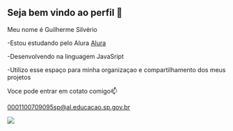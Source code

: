 ## Seja bem vindo ao perfil 👋

Meu nome é Guilherme Silvério

-Estou estudando pelo Alura [Alura](https://www.alura.com.br)


-Desenvolvendo na linguagem JavaSript

-Utilizo esse espaço para minha organizaçao e compartilhamento dos meus projetos

Voce pode entrar em cotato comigo📫

0001100709095sp@al.educacao.sp.gov.br


![](https://media1.tenor.com/m/_umoA_JMjIEAAAAd/magic7od.gif)

